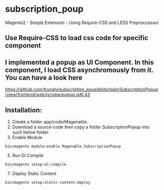 # subscription_poup
Magento2 - Simple Extension - Using Require-CSS and LESS Preproccessor 

## Use Require-CSS to load css code for specific component 

## I implemented a popup as UI Component. In this component, I load CSS asynchromously from it. You can have a look here
https://github.com/trunglv/subscription_poup/blob/main/SubscriptionPopup/view/frontend/web/js/view/popup.js#L43





## Installation: 
1. Create a folder app/code/Magenable.
2. Download a source-code then copy a folder SubscriptionPopup into such below folder.
3. Enable Module 
```
bin/magento module:enable Magenable_SubscriptionPopup
```
5. Run DI Compile
```
bin/magento setup:di:compile
```
7. Deploy Static Content 
```
bin/magento setup:static-content:deploy
```
